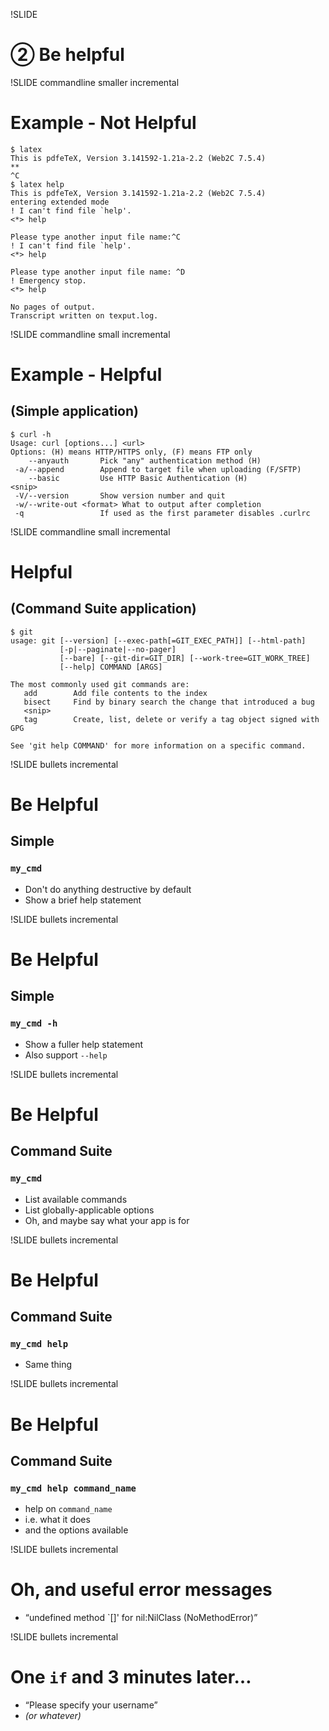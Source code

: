 !SLIDE
# ② Be helpful

!SLIDE commandline smaller incremental
# Example - Not Helpful

    $ latex
    This is pdfeTeX, Version 3.141592-1.21a-2.2 (Web2C 7.5.4)
    **
    ^C
    $ latex help
    This is pdfeTeX, Version 3.141592-1.21a-2.2 (Web2C 7.5.4)
    entering extended mode
    ! I can't find file `help'.
    <*> help
            
    Please type another input file name:^C
    ! I can't find file `help'.
    <*> help
            
    Please type another input file name: ^D
    ! Emergency stop.
    <*> help
            
    No pages of output.
    Transcript written on texput.log.

!SLIDE commandline small incremental
# Example - Helpful
## (Simple application)

    $ curl -h
    Usage: curl [options...] <url>
    Options: (H) means HTTP/HTTPS only, (F) means FTP only
        --anyauth       Pick "any" authentication method (H)
     -a/--append        Append to target file when uploading (F/SFTP)
        --basic         Use HTTP Basic Authentication (H)
    <snip>
     -V/--version       Show version number and quit
     -w/--write-out <format> What to output after completion
     -q                 If used as the first parameter disables .curlrc

!SLIDE commandline small incremental
# Helpful
## (Command Suite application)
    $ git
    usage: git [--version] [--exec-path[=GIT_EXEC_PATH]] [--html-path]
               [-p|--paginate|--no-pager]
               [--bare] [--git-dir=GIT_DIR] [--work-tree=GIT_WORK_TREE]
               [--help] COMMAND [ARGS]

    The most commonly used git commands are:
       add        Add file contents to the index
       bisect     Find by binary search the change that introduced a bug
       <snip>
       tag        Create, list, delete or verify a tag object signed with GPG

    See 'git help COMMAND' for more information on a specific command.
    
!SLIDE bullets incremental
# Be Helpful #
## Simple ##
### `my_cmd`

* Don't do anything destructive by default
* Show a brief help statement

!SLIDE bullets incremental
# Be Helpful #
## Simple ##
### `my_cmd -h`

* Show a fuller help statement
* Also support `--help`

!SLIDE bullets incremental
# Be Helpful #
## Command Suite ##
### `my_cmd`

* List available commands
* List globally-applicable options
* Oh, and maybe say what your app is for

!SLIDE bullets incremental
# Be Helpful
## Command Suite
### `my_cmd help`
* Same thing

!SLIDE bullets incremental
# Be Helpful #
## Command Suite ##
### `my_cmd help command_name`

* help on `command_name` 
* i.e. what it does
* and the options available

!SLIDE bullets incremental
# Oh, and useful error messages
* “undefined method `[]' for nil:NilClass (NoMethodError)”

!SLIDE bullets incremental
# One `if` and 3 minutes later…
* “Please specify your username”
* _(or whatever)_
